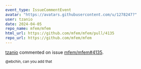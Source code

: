 ```yaml
---
event_type: IssueCommentEvent
avatar: "https://avatars.githubusercontent.com/u/1278247?"
user: tzanio
date: 2024-04-05
repo_name: mfem/mfem
html_url: https://github.com/mfem/mfem/pull/4135
repo_url: https://github.com/mfem/mfem
---
```


<a href='https://github.com/tzanio' target='_blank'>tzanio</a> commented on issue <a href='https://github.com/mfem/mfem/pull/4135' target='_blank'>mfem/mfem#4135</a>.

<small>@ebchin, can you add that 